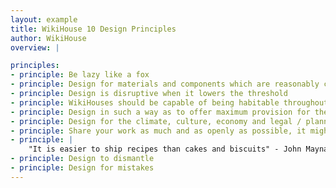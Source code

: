 ```yaml
---
layout: example
title: WikiHouse 10 Design Principles
author: WikiHouse
overview: |

principles:
- principle: Be lazy like a fox
- principle: Design for materials and components which are reasonably cheap to buy, low-carbon and fully recyclable or biodegradable.
- principle: Design is disruptive when it lowers the threshold
- principle: WikiHouses should be capable of being habitable throughout the year, and as efficient as possible in the use of energy and water
- principle: Design in such a way as to offer maximum provision for the safety, security and health (both mental and physical) of the users at all stages of the structure's life.
- principle: Design for the climate, culture, economy and legal / planning framework in which you live, and you know best
- principle: Share your work as much and as openly as possible, it might come back better
- principle: |
    "It is easier to ship recipes than cakes and biscuits" - John Maynard Keynes
- principle: Design to dismantle
- principle: Design for mistakes
---
```

